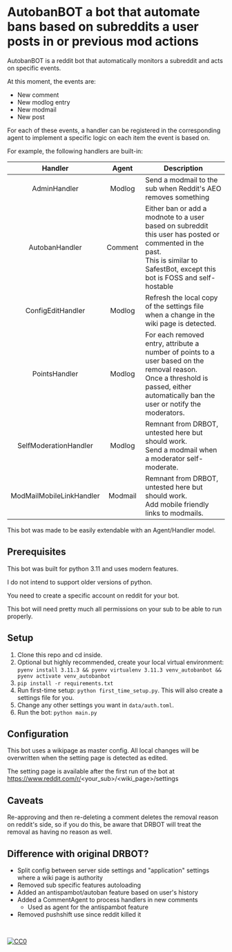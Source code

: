 # AutobanBOT a bot that automate bans based on subreddits a user posts in or previous mod actions


AutobanBOT is a reddit bot that automatically monitors a subreddit and acts on specific events.

At this moment, the events are:
- New comment
- New modlog entry
- New modmail
- New post

For each of these events, a handler can be registered in the corresponding agent to implement a specific logic on each item the event is based on.

For example, the following handlers are built-in:


|            Handler             |  Agent  | Description                                                                                                                                                                              |
|:------------------------------:|:-------:|------------------------------------------------------------------------------------------------------------------------------------------------------------------------------------------|
|          AdminHandler          | Modlog  | Send a modmail to the sub when Reddit's AEO removes something                                                                                                                            |
|         AutobanHandler         | Comment | Either ban or add a modnote to a user based on subreddit this user has posted or commented in the past. <br/>This is similar to SafestBot, except this bot is FOSS and self-hostable     |
|       ConfigEditHandler        | Modlog  | Refresh the local copy of the settings file when a change in the wiki page is detected.                                                                                                  |
|         PointsHandler          | Modlog  | For each removed entry, attribute a number of points to a user based on the removal reason. <br/>Once a threshold is passed, either automatically ban the user or notify the moderators. |
|     SelfModerationHandler      | Modlog  | Remnant from DRBOT, untested here but should work. <br/>Send a modmail when a moderator self-moderate.                                                                                   |
|    ModMailMobileLinkHandler    | Modmail | Remnant from DRBOT, untested here but should work. <br/>Add mobile friendly links to modmails.                                                                                                |


This bot was made to be easily extendable with an Agent/Handler model.

## Prerequisites

This bot was built for python 3.11 and uses modern features.

I do not intend to support older versions of python.

You need to create a specific account on reddit for your bot. 

This bot will need pretty much all permissions on your sub to be able to run properly.

## Setup

1. Clone this repo and cd inside.
2. Optional but highly recommended, create your local virtual environment: `pyenv install 3.11.3 && pyenv virtualenv 3.11.3 venv_autobanbot && pyenv activate venv_autobanbot`
3. `pip install -r requirements.txt`
4. Run first-time setup: `python first_time_setup.py`. This will also create a settings file for you.
5. Change any other settings you want in `data/auth.toml`.
6. Run the bot: `python main.py`

## Configuration

This bot uses a wikipage as master config. All local changes will be overwritten when the setting page is detected as edited.

The setting page is available after the first run of the bot at https://www.reddit.com/r/<your_sub>/<wiki_page>/settings

## Caveats

Re-approving and then re-deleting a comment deletes the removal reason on reddit's side, so if you do this, be aware that DRBOT will treat the removal as having no reason as well.

## Difference with original DRBOT?

- Split config between server side settings and "application" settings where a wiki page is authority
- Removed sub specific features autoloading
- Added an antispambot/autoban feature based on user's history
- Added a CommentAgent to process handlers in new comments
  - Used as agent for the antispambot feature
- Removed pushshift use since reddit killed it

&nbsp;

<p xmlns:dct="http://purl.org/dc/terms/" xmlns:vcard="http://www.w3.org/2001/vcard-rdf/3.0#">
  <a rel="license"
     href="http://creativecommons.org/publicdomain/zero/1.0/">
    <img src="http://i.creativecommons.org/p/zero/1.0/88x31.png" style="border-style: none;" alt="CC0" />
  </a>
</p>